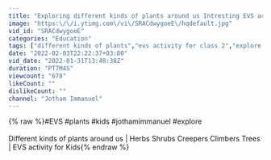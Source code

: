 ```yaml
---
title: "Exploring different kinds of plants around us Intresting EVS activity for Kids"
image: "https:\/\/i.ytimg.com\/vi\/SRACdwygoeE\/hqdefault.jpg"
vid_id: "SRACdwygoeE"
categories: "Education"
tags: ["different kinds of plants","evs activity for class 2","explore the different"]
date: "2022-02-03T22:22:37+03:00"
vid_date: "2022-01-31T13:48:38Z"
duration: "PT7M4S"
viewcount: "678"
likeCount: ""
dislikeCount: ""
channel: "Jotham Immanuel"
---
```

{% raw %}#EVS #plants #kids #jothamimmanuel #explore<br /><br />Different kinds of plants around us | Herbs Shrubs Creepers Climbers Trees | EVS activity for Kids{% endraw %}
